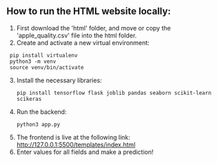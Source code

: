 ## How to run the HTML website locally:
1. First download the 'html' folder, and move or copy the 'apple_quality.csv' file into the html folder.
2. Create and activate a new virtual environment:
 ```(bash)
  pip install virtualenv
  python3 -m venv
  source venv/bin/activate
 ```
3. Install the necessary libraries:
   ```(bash)
   pip install tensorflow flask joblib pandas seaborn scikit-learn scikeras
   ```
4. Run the backend:
   ```(bash)
   python3 app.py
5. The frontend is live at the following link: <br>
    <http://127.0.0.1:5500/templates/index.html>
6. Enter values for all fields and make a prediction!
